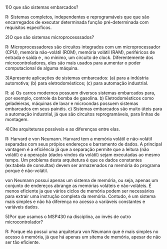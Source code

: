 1)O que são sistemas embarcados?

R: Sistemas completos, independentes e reprogramáveis que que são encarregados de executar determinada função pré-determinada com requisitos específicos.

2)O que são sistemas microprocesssados?

R: Microprocessadores são circuitos integrados com um microprocessador (CPU), memória não-volátil (ROM), memória volátil (RAM), periféricos de entrada e saída e , no mínimo, um circuito de clock. Diferentemente dos microcontroladores, eles são mais usados para aumentar o poder computacional de alguma máquina.

3)Apresente aplicações de sistemas embarcados: (a) para a indústria automotiva; (b) para eletrodomésticos; (c) para automação industrial.

R:
a) Os carros modernos possuem diversos sistemas embarcados para, por exemplo, controle da bomba de gasolina.
b) Eletrodomésticos como geladeieras, máquinas de lavar e microondas possuem sistemas embarcados em seus painéis.
c) Sistemas embarcados são muito úteis para a automação industrial, já que são circuitos reprogramáveis, para linhas de montagem.

4)Cite arquiteturas possíveis e as diferenças entre elas.

R:
Harvard e von Neumann. 
Harvard tem a memória volátil e não-volátil separadas com seus própios endereços e barramento de dados. A principal vantagem é a eficiência já que a separação permite que a leitura (não volátil) e a operação (dados vindos da volátil) sejam executadas ao mesmo tempo. Um problema desta arquitetura é que os dados constantes (ex:tabela de consultas) devem ser armazenados na memória do programa porque é não-volátil.

von Neumann possui apenas um sistema de memória, ou seja, apenas um conjunto de endereços abrange as memórias voláteis e não-voláteis. É menos eficiente ja que vários ciclos de memória podem ser necessários para extrair uma instrução completa da memória. Contudo, é um sistema mais simples e não há diferença no acesso a variáveis constantes e variáveis dados.

5)Por que usamos o MSP430 na disciplina, ao invés de outro microcontrolador?

R:
Porque ela possui uma arquitetura von Neumann que é mais simples no acesso à memória, já que há apenas um sitema de memória, apesar de não ser tão eficiente. 
